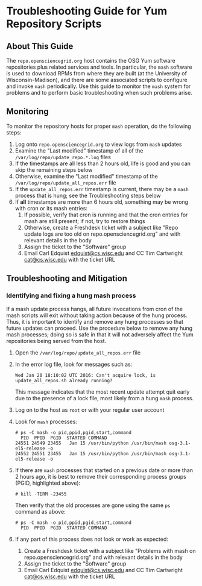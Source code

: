 Troubleshooting Guide for Yum Repository Scripts
================================================

About This Guide
----------------

The `repo.opensciencegrid.org` host contains the OSG
Yum software repositories plus related services and tools. In
particular, the `mash` software is used to download RPMs from where they
are built (at the University of Wisconsin-Madison), and there are some
associated scripts to configure and invoke `mash` periodically. Use this
guide to monitor the `mash` system for problems and to perform basic
troubleshooting when such problems arise.

Monitoring
----------

To monitor the repository hosts for proper `mash` operation, do the
following steps:

1.  Log onto `repo.opensciencegrid.org` to view logs from `mash` updates
2.  Examine the "Last modified" timestamp of all of the
    `/var/log/repo/update_repo.*.log` files
3.  If the timestamps are all less than 2 hours old, life is good and
    you can skip the remaining steps below
4.  Otherwise, examine the "Last modified" timestamp of the
    `/var/log/repo/update_all_repos.err` file
5.  If the `update_all_repos.err` timestamp is current, there may be a
    `mash` process that is hung; see the Troubleshooting steps below
6.  If **all** timestamps are more than 6 hours old, something may be
    wrong with cron or its mash entries:
    1.  If possible, verify that cron is running and that the cron
        entries for mash are still present; if not, try to restore
        things
    2.  Otherwise, create a Freshdesk ticket with a subject like "Repo update
        logs are too old on repo.opensciencegrid.org" and with relevant details in the
        body
    3.  Assign the ticket to the "Software" group
    4.  Email Carl Edquist <edquist@cs.wisc.edu> and CC Tim
        Cartwright <cat@cs.wisc.edu> with the ticket URL

Troubleshooting and Mitigation
------------------------------

### Identifying and fixing a hung mash process

If a mash update process hangs, all future invocations from cron of the
mash scripts will exit without taking action because of the hung
process. Thus, it is important to identify and remove any hung processes
so that future updates can proceed. Use the procedure below to remove
any hung mash processes; doing so is safe in that it will not adversely
affect the Yum repositories being served from the host.

1.  Open the `/var/log/repo/update_all_repos.err` file
1.  In the error log file, look for messages such as:

        Wed Jan 20 18:10:02 UTC 2016: Can't acquire lock, is update_all_repos.sh already running?

    This message indicates that the most recent update attempt quit early due to the presence of a lock file, most likely from a hung `mash` process.
1.  Log on to the host as `root` or with your regular user account
1.  Look for `mash` processes:

        # ps -C mash -o pid,ppid,pgid,start,command
          PID  PPID  PGID  STARTED COMMAND
        24551 24549 23455   Jan 15 /usr/bin/python /usr/bin/mash osg-3.1-el5-release -o
        24552 24551 23455   Jan 15 /usr/bin/python /usr/bin/mash osg-3.1-el5-release -o

1.  If there are `mash` processes that started on a previous date or more than 2 hours ago, it is best to remove their corresponding process groups (PGID, highlighted above):

        # kill -TERM -23455

    Then verify that the old processes are gone using the same `ps` command as above:

        # ps -C mash -o pid,ppid,pgid,start,command
          PID  PPID  PGID  STARTED COMMAND

1.  If any part of this process does not look or work as expected:
    1.  Create a Freshdesk ticket with a subject like "Problems with mash on
        repo.opensciencegrid.org" and with relevant details in the body
    2.  Assign the ticket to the "Software" group
    3.  Email Carl Edquist <edquist@cs.wisc.edu> and CC Tim
        Cartwright <cat@cs.wisc.edu> with the ticket URL
